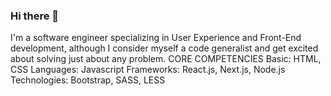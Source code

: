 ### Hi there 👋

<!--
**hayitmurod707/hayitmurod707** is a ✨ _special_ ✨ repository because its `README.md` (this file) appears on your GitHub profile.

Here are some ideas to get you started:

- 🔭 I’m currently working on ...
- 🌱 I’m currently learning ...
- 👯 I’m looking to collaborate on ...
- 🤔 I’m looking for help with ...
- 💬 Ask me about ...
- 📫 How to reach me: ...
- 😄 Pronouns: ...
- ⚡ Fun fact: ...
-->
I'm a software engineer specializing in User Experience and Front-End development, although I consider myself a code generalist and get excited about solving just about any problem.
CORE COMPETENCIES
Basic: HTML, CSS
Languages: Javascript
Frameworks: React.js, Next.js, Node.js
Technologies: Bootstrap, SASS, LESS
